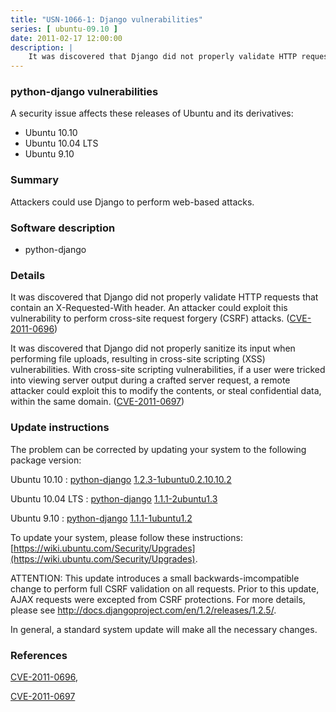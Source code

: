```yaml
---
title: "USN-1066-1: Django vulnerabilities"
series: [ ubuntu-09.10 ]
date: 2011-02-17 12:00:00
description: |
    It was discovered that Django did not properly validate HTTP requests that contain an X-Requested-With header. An attacker could exploit this vulnerability to perform cross-site request forgery (CSRF) attacks. ([CVE-2011-0696](http://people.ubuntu.com/~ubuntu-security/cve/CVE-2011-0696))
--- 
```

 
### python-django vulnerabilities

A security issue affects these releases of Ubuntu and its derivatives:

* Ubuntu 10.10
* Ubuntu 10.04 LTS
* Ubuntu 9.10

### Summary

Attackers could use Django to perform web-based attacks. 

### Software description

* python-django 

### Details

It was discovered that Django did not properly validate HTTP requests that contain an X-Requested-With header. An attacker could exploit this vulnerability to perform cross-site request forgery (CSRF) attacks. ([CVE-2011-0696](http://people.ubuntu.com/~ubuntu-security/cve/CVE-2011-0696))

It was discovered that Django did not properly sanitize its input when performing file uploads, resulting in cross-site scripting (XSS) vulnerabilities. With cross-site scripting vulnerabilities, if a user were tricked into viewing server output during a crafted server request, a remote attacker could exploit this to modify the contents, or steal confidential data, within the same domain. ([CVE-2011-0697](http://people.ubuntu.com/~ubuntu-security/cve/CVE-2011-0697)) 

### Update instructions

The problem can be corrected by updating your system to the following package version:

Ubuntu 10.10
 : [python-django](https://launchpad.net/ubuntu/+source/python-django) <span> [1.2.3-1ubuntu0.2.10.10.2](https://launchpad.net/ubuntu/+source/python-django/1.2.3-1ubuntu0.2.10.10.2) </span> 

Ubuntu 10.04 LTS
 : [python-django](https://launchpad.net/ubuntu/+source/python-django) <span> [1.1.1-2ubuntu1.3](https://launchpad.net/ubuntu/+source/python-django/1.1.1-2ubuntu1.3) </span> 

Ubuntu 9.10
 : [python-django](https://launchpad.net/ubuntu/+source/python-django) <span> [1.1.1-1ubuntu1.2](https://launchpad.net/ubuntu/+source/python-django/1.1.1-1ubuntu1.2) </span> 

To update your system, please follow these instructions: [https://wiki.ubuntu.com/Security/Upgrades](https://wiki.ubuntu.com/Security/Upgrades).

ATTENTION: This update introduces a small backwards-imcompatible change to perform full CSRF validation on all requests. Prior to this update, AJAX requests were excepted from CSRF protections. For more details, please see http://docs.djangoproject.com/en/1.2/releases/1.2.5/.

In general, a standard system update will make all the necessary changes. 

### References

 [CVE-2011-0696](http://people.ubuntu.com/~ubuntu-security/cve/CVE-2011-0696), 

 [CVE-2011-0697](http://people.ubuntu.com/~ubuntu-security/cve/CVE-2011-0697)
 
